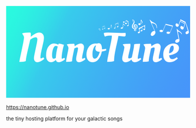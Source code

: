 <a href="https://nanotune.github.io/">
<img src="/static/huddle/img/NanoTune_bg.png" href="nanotune.github.io" width="500">

https://nanotune.github.io

the tiny hosting platform for your galactic songs

